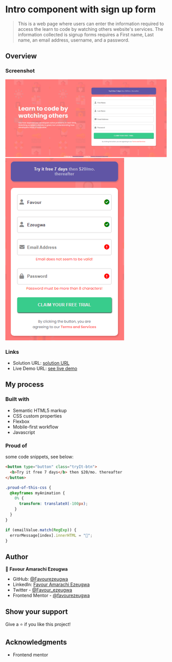 # Intro component with sign up form

> This is a web page where users can enter the information required to access the learn to code by watching others website's services. The information collected is signup forms requires a First name, Last name, an email address, username, and a password.

## Overview

### Screenshot

![](./images/desktop.snip.png)
![](./images/mobile.snip.new.PNG)

### Links

- Solution URL: [solution URL](https://github.com/Favourezeugwa/Sign-up-form)
- Live Demo URL: [see live demo](https://favourezeugwa.github.io/Sign-up-form/)

## My process

### Built with

- Semantic HTML5 markup
- CSS custom properties
- Flexbox
- Mobile-first workflow
- Javascript

### Proud of

some code snippets, see below:

```html
<button type="button" class="tryIt-btn">
  <b>Try it free 7 days</b> then $20/mo. thereafter
</button>
```

```css
.proud-of-this-css {
  @keyframes myAnimation {
    0% {
      transform: translateX(-100px);
    }
  }
}
```

```js
if (emailValue.match(RegExp)) {
  errorMessage[index].innerHTML = "🎉";
}
```

## Author

👤 **Favour Amarachi Ezeugwa**

- GitHub: [@Favourezeugwa](https://github.com/Favourezeugwa)
- LinkedIn: [Favour Amarachi Ezeugwa](https://www.linkedin.com/in/favour-amarachi-ezeugwa-a5bb31149/)
- Twitter - [@Favour_ezeugwa](https://twitter.com/Favour_ezeugwa)
- Frontend Mentor - [@favourezeugwa](https://www.frontendmentor.io/profile/Favourezeugwa)

## Show your support

Give a ⭐️ if you like this project!

## Acknowledgments

- Frontend mentor
